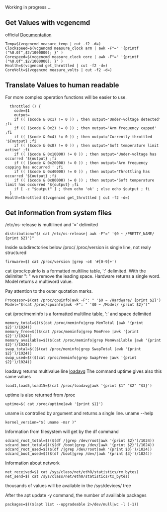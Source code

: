 Working in progress ...
## Get Values with vcgencmd
official [Documentation](https://www.raspberrypi.com/documentation/computers/os.html#vcgencmd)
```
Temp=$(vcgencmd measure_temp | cut -f2 -d=)
Clockspeed=$(vcgencmd measure_clock arm | awk -F"=" '{printf ("%0.0f",$2/1000000); }' )
Corespeed=$(vcgencmd measure_clock core | awk -F"=" '{printf ("%0.0f",$2/1000000); }' )
Health=$(vcgencmd get_throttled | cut -f2 -d=)
CoreVolt=$(vcgencmd measure_volts | cut -f2 -d=)
```
## Translate Values to human readable
For more complex operation functions will be easier to use.
```
  throttled () {
    code=$1
    output=
    if (( ($code & 0x1) != 0 )) ; then output='Under-voltage detected' ;fi
    if (( ($code & 0x2) != 0 )) ; then output='Arm frequency capped' ;fi
    if (( ($code & 0x4) != 0 )) ; then output='Currently throttled '${output} ;fi
    if (( ($code & 0x8) != 0 )) ; then output='Soft temperature limit active' ;fi
    if (( ($code & 0x10000) != 0 )) ; then output='Under-voltage has occurred '${output} ;fi
    if (( ($code & 0x20000) != 0 )) ; then output='Arm frequency capping has occurred ' ;fi
    if (( ($code & 0x40000) != 0 )) ; then output='Throttling has occurred '${output} ;fi
    if (( ($code & 0x80000) != 0 )) ; then output='Soft temperature limit has occurred '${output} ;fi
    if [ -z "$output" ] ; then echo 'ok' ; else echo $output ; fi
  }
Health=throttled $(vcgencmd get_throttled | cut -f2 -d=)
```
## Get information from system files
 /etc/os-release is multilined and '=' delimited
```
distribution="$( cat /etc/os-release| awk -F"=" '$0 ~ /PRETTY_NAME/ {print $2}')"
```
Inside subdirectories below /proc/
/proc/version is single line, not realy structured
```
firmware=$( cat /proc/version |grep -oE '#[0-9]+')
```
cat /proc/cpuinfo is a formatted multiline table, ':' delimited. With the delimiter ": " we remove the leading space.
Hardware returns a single word. Model returns a multiword value. 

Pay attention to the outer quotation marks.
```
Processor=$(cat /proc/cpuinfo|awk -F": " '$0 ~ /Hardware/ {print $2}')
Model="$(cat /proc/cpuinfo|awk -F": " '$0 ~ /Model/ {print $2}')"
```
cat /proc/meminfo is a formatted multiline table, ':' and space delimited
```
memory_total=$(($(cat /proc/meminfo|grep MemTotal |awk '{print $2}')/1024))
memory_free=$(($(cat /proc/meminfo|grep MemFree |awk '{print $2}')/1024))
memory_available=$(($(cat /proc/meminfo|grep MemAvailable |awk '{print $2}')/1024))
swap_total=$(($(cat /proc/meminfo|grep SwapTotal |awk '{print $2}')/1024))
swap_used=$(($(cat /proc/meminfo|grep SwapFree |awk '{print $2}')/1024))
```
loadavg returns multivalue line [loadavg](https://linuxwiki.de/proc/loadavg) The command uptime gives also this same values
```
load1,load5,load15=$(cat /proc/loadavg|awk '{print $1" "$2" "$3}')
```
uptime is also returned from /proc
```
uptime=$( cat /proc/uptime|awk '{print $1}')
```
uname is controlled by argument and returns a single line. uname --help
```
kernel_version="$( uname -msr )"
```
Information from filesystem will get by the df command
```
sdcard_root_total=$(($(df /|grep /dev/root|awk '{print $2}')/1024))
sdcard_boot_total=$(($(df /boot|grep /dev/|awk '{print $2}')/1024))
sdcard_root_used=$(($(df /|grep /dev/root|awk '{print $3}')/1024))
sdcard_boot_used=$(($(df /boot|grep /dev/|awk '{print $3}')/1024))
```
Information about network
```
net_received=$( cat /sys/class/net/eth0/statistics/rx_bytes)
net_send=$( cat /sys/class/net/eth0/statistics/tx_bytes)
```
thousands of values will be available in the /sys/devices/ tree


After the apt update -y command, the number of availlable packages
```
packages=$(($(apt list --upgradeable 2>/dev/null|wc -l )-1))
```

